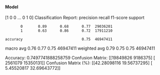 #### Model
[1 0 0 ... 0 1 0]
Classification Report:
              precision    recall  f1-score   support

           0       0.89      0.68      0.77  29036201
           1       0.63      0.86      0.72  17911210

    accuracy                           0.75  46947411
   macro avg       0.76      0.77      0.75  46947411
weighted avg       0.79      0.75      0.75  46947411

Accuracy: 0.7497741888258759
Confusion Matrix:
[[19849826  9186375]
 [ 2561079 15350131]]
Confusion Matrix (%):
[[42.28098116 19.56737295]
 [ 5.45520817 32.69643772]]
